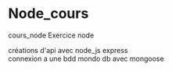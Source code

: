 # Node_cours


cours_node
Exercice node

créations d'api avec node_js express <br>
connexion a une bdd mondo db avec mongoose
